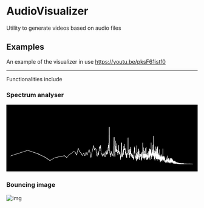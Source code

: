 # AudioVisualizer

Utility to generate videos based on audio files

## Examples

An example of the visualizer in use https://youtu.be/pksF61istf0

---

Functionalities include

### Spectrum analyser
![img](imgs/Screenshot1.png)

### Bouncing image
![img](imgs/example.gif)

